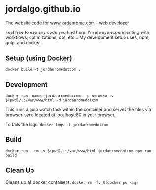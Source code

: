 jordalgo.github.io
==================

The website code for www.jordanrome.com - web developer

Feel free to use any code you find here. I'm always experimenting with workflows, optimizations, css, etc... My development setup uses, npm, gulp, and docker.

## Setup (using Docker)

`docker build -t jordanromedotcom .`

## Development

`docker run -name "jordanromedotcom" -p 80:8080 -v $(pwd)/.:/var/www/html -d jordanromedotcom`

This runs a gulp watch task within the container and serves the files via browser-sync located at localhost:80 in your browser.

To tails the logs: `docker logs -f jordanromedotcom`

## Build

`docker run --rm -v $(pwd)/.:/var/www/html jordanromedotcom npm run build`

## Clean Up

Cleans up all docker containers: `docker rm -fv $(docker ps -aq)`
